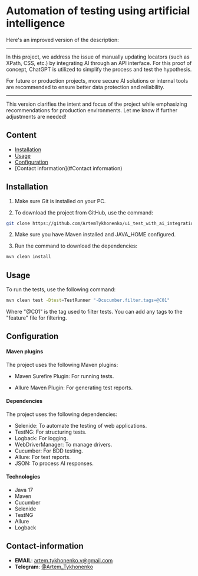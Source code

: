 # Automation of testing using artificial intelligence
Here's an improved version of the description:

---

In this project, we address the issue of manually updating locators (such as XPath, CSS, etc.) by integrating AI through an API interface. For this proof of concept, ChatGPT is utilized to simplify the process and test the hypothesis.

For future or production projects, more secure AI solutions or internal tools are recommended to ensure better data protection and reliability.

--- 

This version clarifies the intent and focus of the project while emphasizing recommendations for production environments. Let me know if further adjustments are needed!

## Content

- [Installation](#Installation)
- [Usage](#Usage)
- [Configuration](#Configuration)
- [Contact information](#Contact information)

## Installation
1. Make sure Git is installed on your PC.

2. To download the project from GitHub, use the command:

```bash
git clone https://github.com/ArtemTykhonenko/ui_test_with_ai_integration.git
```

2. Make sure you have Maven installed and JAVA_HOME configured.

3. Run the command to download the dependencies:

 ```bash
 mvn clean install
 ```

## Usage

To run the tests, use the following command:

```bash
mvn clean test -Dtest=TestRunner "-Dcucumber.filter.tags=@C01"
```
Where "@C01" is the tag used to filter tests. You can add any tags to the "feature" file for filtering.

## Configuration

#### Maven plugins
The project uses the following Maven plugins:

- Maven Surefire Plugin: For running tests.

- Allure Maven Plugin: For generating test reports.

#### Dependencies
The project uses the following dependencies:

- Selenide: To automate the testing of web applications.
- TestNG: For structuring tests.
- Logback: For logging.
- WebDriverManager: To manage drivers.
- Cucumber: For BDD testing.
- Allure: For test reports.
- JSON: To process AI responses.

#### Technologies
- Java 17
- Maven
- Cucumber
- Selenide
- TestNG
- Allure
- Logback

## Contact-information
- **EMAIL**: [artem.tykhonenko.v@gmail.com](mailto:artem.tykhonenko.v@gmail.com)
- **Telegram**: [@Artem_Tykhonenko](https://t.me/Artem_Tykhonenko)